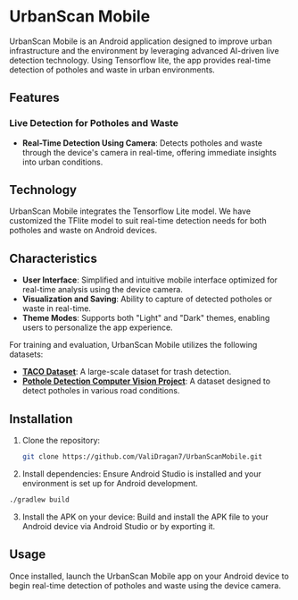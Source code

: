 # UrbanScan Mobile

UrbanScan Mobile is an Android application designed to improve urban infrastructure and the environment by leveraging advanced AI-driven live detection technology. Using Tensorflow lite, the app provides real-time detection of potholes and waste in urban environments.

## Features

### Live Detection for Potholes and Waste
- **Real-Time Detection Using Camera**: Detects potholes and waste through the device's camera in real-time, offering immediate insights into urban conditions.

## Technology
UrbanScan Mobile integrates the Tensorflow Lite model. We have customized the TFlite model to suit real-time detection needs for both potholes and waste on Android devices.

## Characteristics
- **User Interface**: Simplified and intuitive mobile interface optimized for real-time analysis using the device camera.
- **Visualization and Saving**: Ability to capture of detected potholes or waste in real-time.
- **Theme Modes**: Supports both "Light" and "Dark" themes, enabling users to personalize the app experience.

For training and evaluation, UrbanScan Mobile utilizes the following datasets:
- **[TACO Dataset](https://github.com/pedropro/TACO)**: A large-scale dataset for trash detection.
- **[Pothole Detection Computer Vision Project](https://universe.roboflow.com/imacs-pothole-detection-wo8mu/pothole-detection-irkz9)**: A dataset designed to detect potholes in various road conditions.

## Installation

1. Clone the repository:
    ```bash
    git clone https://github.com/ValiDragan7/UrbanScanMobile.git
    ```

2. Install dependencies:
Ensure Android Studio is installed and your environment is set up for Android development.
  ```bash
  ./gradlew build
  ```

3. Install the APK on your device: Build and install the APK file to your Android device via Android Studio or by exporting it.

## Usage
Once installed, launch the UrbanScan Mobile app on your Android device to begin real-time detection of potholes and waste using the device camera.
